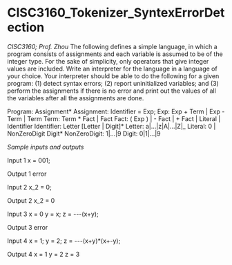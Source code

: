 # CISC3160_Tokenizer_SyntexErrorDetection

*CISC3160; Prof. Zhou*
The following defines a simple language, in which a program consists of assignments and each variable is assumed to be of the integer type. For the sake of simplicity, only operators that give integer values are included. Write an interpreter for the language in a language of your choice. Your interpreter should be able to do the following for a given program: (1) detect syntax errors; (2) report uninitialized variables; and (3) perform the assignments if there is no error and print out the values of all the variables after all the assignments are done.

Program:
	Assignment*
Assignment:
	Identifier = Exp;
Exp: 
	Exp + Term | Exp - Term | Term
Term:
	Term * Fact  | Fact
Fact:
	( Exp ) | - Fact | + Fact | Literal | Identifier
Identifier:
     	Letter [Letter | Digit]*
Letter:
	a|...|z|A|...|Z|_
Literal:
	0 | NonZeroDigit Digit*
NonZeroDigit:
	1|...|9
Digit:
	0|1|...|9

*Sample inputs and outputs*

Input 1
x = 001;

Output 1
error

Input 2
x_2 = 0;

Output 2
x_2 = 0

Input 3
x = 0
y = x;
z = ---(x+y);

Output 3
error

Input 4
x = 1;
y = 2;
z = ---(x+y)*(x+-y);

Output 4
x = 1
y = 2
z = 3
